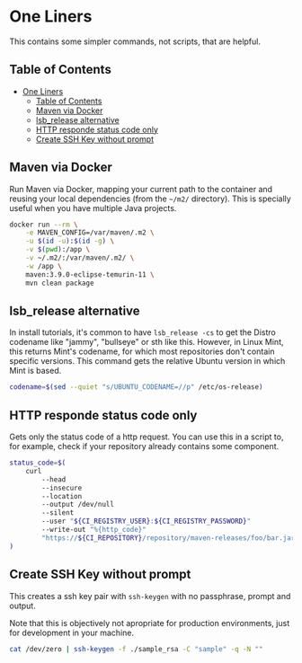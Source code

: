 # One Liners

This contains some simpler commands, not scripts, that are helpful.

## Table of Contents

- [One Liners](#one-liners)
  - [Table of Contents](#table-of-contents)
  - [Maven via Docker](#maven-via-docker)
  - [lsb\_release alternative](#lsb_release-alternative)
  - [HTTP responde status code only](#http-responde-status-code-only)
  - [Create SSH Key without prompt](#create-ssh-key-without-prompt)

## Maven via Docker

Run Maven via Docker, mapping your current path to the container and reusing your local dependencies (from the `~/m2/` directory). This is specially useful when you have multiple Java projects.

```bash
docker run --rm \
    -e MAVEN_CONFIG=/var/maven/.m2 \
    -u $(id -u):$(id -g) \
    -v $(pwd):/app \
    -v ~/.m2/:/var/maven/.m2/ \
    -w /app \
    maven:3.9.0-eclipse-temurin-11 \
    mvn clean package
```

## lsb_release alternative

In install tutorials, it's common to have `lsb_release -cs` to get the Distro codename like "jammy", "bullseye" or sth like this. However, in Linux Mint, this returns Mint's codename, for which most repositories don't contain specific versions. This command gets the relative Ubuntu version in which Mint is based.

```bash
codename=$(sed --quiet "s/UBUNTU_CODENAME=//p" /etc/os-release)
```

## HTTP responde status code only

Gets only the status code of a http request. You can use this in a script to, for example, check if your repository already contains some component.

```bash
status_code=$(
    curl
        --head
        --insecure
        --location
        --output /dev/null
        --silent
        --user "${CI_REGISTRY_USER}:${CI_REGISTRY_PASSWORD}"
        --write-out "%{http_code}"
        "https://${CI_REPOSITORY}/repository/maven-releases/foo/bar.jar"
)
```

## Create SSH Key without prompt

This creates a ssh key pair with `ssh-keygen` with no passphrase, prompt and output.

Note that this is objectively not apropriate for production environments, just for development in your machine.

```bash
cat /dev/zero | ssh-keygen -f ./sample_rsa -C "sample" -q -N ""
```
